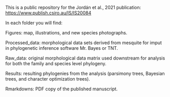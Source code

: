 This is a public repository for the Jordán et al., 2021 publication: https://www.publish.csiro.au/IS/IS20084


In each folder you will find:

Figures: map, illustrations, and new species photographs. 

Processed_data: morphological data sets derived from mesquite for imput in phylogenetic inference software Mr. Bayes or TNT. 

Raw_data: original morphological data matrix used downstream for analysis for both the family and species level phylogeny. 

Results: resulting phylogenies from the analysis (parsimony trees, Bayesian trees, and character optimization trees). 

Rmarkdowns: PDF copy of the published manuscript. 
